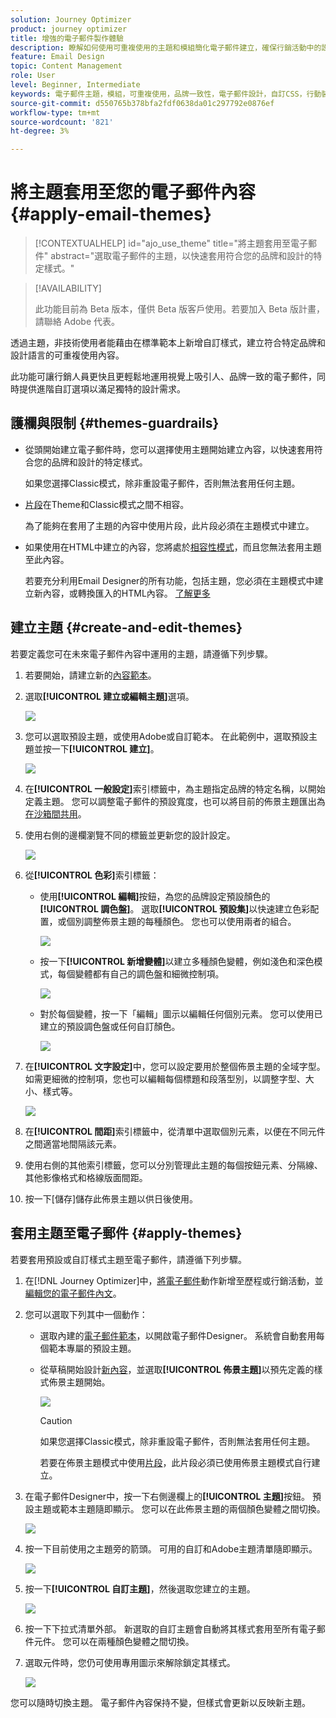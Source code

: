 ```yaml
---
solution: Journey Optimizer
product: journey optimizer
title: 增強的電子郵件製作體驗
description: 瞭解如何使用可重複使用的主題和模組簡化電子郵件建立，確保行銷活動中的設計一致性和效率。
feature: Email Design
topic: Content Management
role: User
level: Beginner, Intermediate
keywords: 電子郵件主題，模組，可重複使用，品牌一致性，電子郵件設計，自訂CSS，行動裝置最佳化
source-git-commit: d550765b378bfa2fdf0638da01c297792e0876ef
workflow-type: tm+mt
source-wordcount: '821'
ht-degree: 3%

---
```



# 將主題套用至您的電子郵件內容 {#apply-email-themes}

>[!CONTEXTUALHELP]
>id="ajo_use_theme"
>title="將主題套用至電子郵件"
>abstract="選取電子郵件的主題，以快速套用符合您的品牌和設計的特定樣式。"

<!--This documentation provides a comprehensive guide to using themes to streamline your email creation process. With the ability to define reusable themes and leverage pre-designed modules, marketers can create professional, brand-aligned emails faster and with less effort.-->

>[!AVAILABILITY]
>
>此功能目前為 Beta 版本，僅供 Beta 版客戶使用。若要加入 Beta 版計畫，請聯絡 Adobe 代表。

透過主題，非技術使用者能藉由在標準範本<!-- to achieve brand specific results-->上新增自訂樣式，建立符合特定品牌和設計語言的可重複使用內容。

此功能可讓行銷人員更快且更輕鬆地運用視覺上吸引人、品牌一致的電子郵件，同時提供進階自訂選項以滿足獨特的設計需求。

<!--What is the Enhanced Email Authoring Experience?

This feature introduces two key components to simplify and enhance email creation:

* **Theme Management System**: A centralized system for creating, customizing, and applying reusable themes to emails. Themes ensure consistent styling across campaigns and eliminate the need for repetitive manual styling.

* **Modules**: Pre-designed, reusable content blocks that abstract common email elements (e.g., titles, descriptions, images, and links). Modules are built using customizable low-level components, offering flexibility while maintaining design standards.

Key Benefits:

- **Consistency**: Ensure all emails align with your brand's design guidelines.
- **Efficiency**: Save time by reusing themes and modules across campaigns.
- **Customization**: Add custom CSS and mobile-specific styles for advanced designs.
- **Scalability**: Eliminate repetitive styling tasks, enabling faster email creation.-->

## 護欄與限制 {#themes-guardrails}

* 從頭開始建立電子郵件時，您可以選擇使用主題開始建立內容，以快速套用符合您的品牌和設計的特定樣式。

  如果您選擇Classic模式，除非重設電子郵件，否則無法套用任何主題。

* [片段](../content-management/fragments.md)在Theme和Classic模式之間不相容。

  為了能夠在套用了主題的內容中使用片段，此片段必須在主題模式中建立。

* 如果使用在HTML中建立的內容，您將處於[相容性模式](existing-content.md)，而且您無法套用主題至此內容。

  若要充分利用Email Designer的所有功能，包括主題，您必須在主題模式中建立新內容，或轉換匯入的HTML內容。 [了解更多](existing-content.md)

<!--If using a content created in Classic mode or HTML, you cannot apply themes to this content. You must create a new content in Theme mode.

If you apply a theme to a content using a [fragment](../content-management/fragments.md) created in Classic mode, the rendering may not be optimal.-->

## 建立主題 {#create-and-edit-themes}

若要定義您可在未來電子郵件內容中運用的主題，請遵循下列步驟。

1. 若要開始，請建立新的[內容範本](../content-management/create-content-templates.md)。

1. 選取&#x200B;**[!UICONTROL 建立或編輯主題]**&#x200B;選項。

   ![](assets/theme-create.png)

1. 您可以選取預設主題，或使用Adobe或自訂範本。 在此範例中，選取預設主題並按一下&#x200B;**[!UICONTROL 建立]**。

   ![](assets/theme-select.png)

1. 在&#x200B;**[!UICONTROL 一般設定]**&#x200B;索引標籤中，為主題指定品牌的特定名稱，以開始定義主題。 您可以調整電子郵件的預設寬度，也可以將目前的佈景主題匯出為[在沙箱間共用](../configuration/copy-objects-to-sandbox.md)。

   <!--![](assets/theme-general-settings.png)-->

1. 使用右側的邊欄瀏覽不同的標籤並更新您的設計設定。

   ![](assets/theme-right-pane.png)

1. 從&#x200B;**[!UICONTROL 色彩]**&#x200B;索引標籤：

   * 使用&#x200B;**[!UICONTROL 編輯]**&#x200B;按鈕，為您的品牌設定預設顏色的&#x200B;**[!UICONTROL 調色盤]**。 選取&#x200B;**[!UICONTROL 預設集]**&#x200B;以快速建立色彩配置，或個別調整佈景主題的每種顏色。 您也可以使用兩者的組合。

     ![](assets/theme-colors.gif)

   * 按一下&#x200B;**[!UICONTROL 新增變體]**&#x200B;以建立多種顏色變體，例如淺色和深色模式，每個變體都有自己的調色盤和細微控制項。

     ![](assets/theme-colors-variant.png)

   * 對於每個變體，按一下「編輯」圖示以編輯任何個別元素。 您可以使用已建立的預設調色盤或任何自訂顏色。

     ![](assets/theme-colors-edit-variant.gif)

1. 在&#x200B;**[!UICONTROL 文字設定]**&#x200B;中，您可以設定要用於整個佈景主題的全域字型。 如需更細微的控制項，您也可以編輯每個標題和段落型別，以調整字型、大小、樣式等。

   ![](assets/theme-text.png)

1. 在&#x200B;**[!UICONTROL 間距]**&#x200B;索引標籤中，從清單中選取個別元素，以便在不同元件之間適當地間隔該元素。

   <!--![](assets/theme-spacing.png)-->

1. 使用右側的其他索引標籤，您可以分別管理此主題的每個按鈕元素、分隔線、其他影像格式和格線版面間距。

   <!--![](assets/theme-buttons.png)-->

1. 按一下[儲存]儲存此佈景主題以供日後使用。**&#x200B;**

## 套用主題至電子郵件 {#apply-themes}

若要套用預設或自訂樣式主題至電子郵件，請遵循下列步驟。

1. 在[!DNL Journey Optimizer]中，[將電子郵件](create-email.md)動作新增至歷程或行銷活動，並[編輯您的電子郵件內文](get-started-email-design.md#key-steps)。

1. 您可以選取下列其中一個動作：

   * 選取內建的[電子郵件範本](use-email-templates.md)，以開啟電子郵件Designer。 系統會自動套用每個範本專屬的預設主題。

   * 從草稿開始設計[新內容](content-from-scratch.md)，並選取&#x200B;**[!UICONTROL 佈景主題]**&#x200B;以預先定義的樣式佈景主題開始。

     ![](assets/theme-from-scratch.png)

     >[!CAUTION]
     >
     >如果您選擇Classic模式，除非重設電子郵件，否則無法套用任何主題。
     >
     >若要在佈景主題模式中使用[片段](../content-management/fragments.md)，此片段必須已使用佈景主題模式自行建立。

1. 在電子郵件Designer中，按一下右側邊欄上的&#x200B;**[!UICONTROL 主題]**&#x200B;按鈕。 預設主題或範本主題隨即顯示。 您可以在此佈景主題的兩個顏色變體之間切換。

   ![](assets/theme-default-hero.png)

1. 按一下目前使用之主題旁的箭頭。 可用的自訂和Adobe主題清單隨即顯示。

   ![](assets/theme-hero-change.png)

1. 按一下&#x200B;**[!UICONTROL 自訂主題]**，然後選取您建立的主題。

   ![](assets/theme-select-custom.png)

1. 按一下下拉式清單外部。 新選取的自訂主題會自動將其樣式套用至所有電子郵件元件。 您可以在兩種顏色變體之間切換。

1. 選取元件時，您仍可使用專用圖示來解除鎖定其樣式。

   ![](assets/theme-unlock-style.png)

您可以隨時切換主題。 電子郵件內容保持不變，但樣式會更新以反映新主題。

<!--
>[!NOTE]
> - Themes apply styles globally. Ensure your theme is finalized before applying it to multiple emails.
> - Switching themes may override custom styles applied to individual components.

>[!CAUTION]
> - When using fragments, the email's theme will override the fragment's styles. A warning will be displayed in the editor if there is a conflict.

## Example Use Cases {#example-use-cases}

### 1. Creating a New Theme
- A marketer creates a theme with their brand's colors, fonts, and button styles.
- The theme is saved and reused across multiple email campaigns.

### 2. Switching Themes
- A marketer applies a holiday-themed design to an existing email by switching to a pre-designed holiday theme.-->


